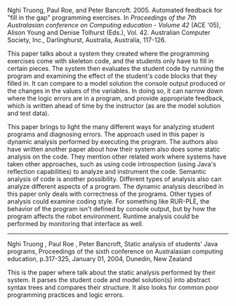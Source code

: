 Nghi Truong, Paul Roe, and Peter Bancroft. 2005. Automated feedback for "fill in the gap" programming exercises. In _Proceedings of the 7th Australasian conference on Computing education - Volume 42_ (ACE '05), Alison Young and Denise Tolhurst (Eds.), Vol. 42. Australian Computer Society, Inc., Darlinghurst, Australia, Australia, 117-126.

This paper talks about a system they created where the programming exercises come with skeleton code, and the students only have to fill in certain pieces.  The system then evaluates the student code by running the program and examining the effect of the student's code blocks that they filled in.  It can compare to a model solution the console output produced or the changes in the values of the variables.  In doing so, it can narrow down where the logic errors are in a program, and provide appropriate feedback, which is written ahead of time by the instructor (as are the model solution and test data).

This paper brings to light the many different ways for analyzing student programs and diagnosing errors.  The approach used in this paper is dynamic analysis performed by executing the program.  The authors also have written another paper about how their system also does some static analysis on the code.  They mention other related work where systems have taken other approaches, such as using code introspection (using Java's reflection capabilities) to analyze and instrument the code.  Semantic analysis of code is another possibility.  Different types of analysis also can analyze different aspects of a program.  The dynamic analysis described in this paper only deals with correctness of the programs.  Other types of analysis could examine coding style.  For something like RUR-PLE, the behavior of the program isn't defined by console output, but by how the program affects the robot environment.  Runtime analysis could be performed by monitoring that interface as well.

---

Nghi Truong , Paul Roe , Peter Bancroft, Static analysis of students' Java programs, Proceedings of the sixth conference on Australasian computing education, p.317-325, January 01, 2004, Dunedin, New Zealand

This is the paper where talk about the static analysis performed by their system.  It parses the student code and model solution(s) into abstract syntax trees and compares their structure.  It also looks for common poor programming practices and logic errors.